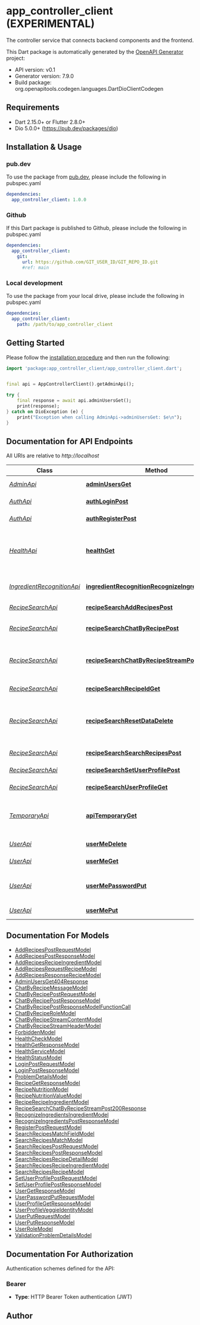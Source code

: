 # app_controller_client (EXPERIMENTAL)
The controller service that connects backend components and the frontend.

This Dart package is automatically generated by the [OpenAPI Generator](https://openapi-generator.tech) project:

- API version: v0.1
- Generator version: 7.9.0
- Build package: org.openapitools.codegen.languages.DartDioClientCodegen

## Requirements

* Dart 2.15.0+ or Flutter 2.8.0+
* Dio 5.0.0+ (https://pub.dev/packages/dio)

## Installation & Usage

### pub.dev
To use the package from [pub.dev](https://pub.dev), please include the following in pubspec.yaml
```yaml
dependencies:
  app_controller_client: 1.0.0
```

### Github
If this Dart package is published to Github, please include the following in pubspec.yaml
```yaml
dependencies:
  app_controller_client:
    git:
      url: https://github.com/GIT_USER_ID/GIT_REPO_ID.git
      #ref: main
```

### Local development
To use the package from your local drive, please include the following in pubspec.yaml
```yaml
dependencies:
  app_controller_client:
    path: /path/to/app_controller_client
```

## Getting Started

Please follow the [installation procedure](#installation--usage) and then run the following:

```dart
import 'package:app_controller_client/app_controller_client.dart';


final api = AppControllerClient().getAdminApi();

try {
    final response = await api.adminUsersGet();
    print(response);
} catch on DioException (e) {
    print("Exception when calling AdminApi->adminUsersGet: $e\n");
}

```

## Documentation for API Endpoints

All URIs are relative to *http://localhost*

Class | Method | HTTP request | Description
------------ | ------------- | ------------- | -------------
[*AdminApi*](doc/AdminApi.md) | [**adminUsersGet**](doc/AdminApi.md#adminusersget) | **GET** /Admin/Users | Gets a list of all users.
[*AuthApi*](doc/AuthApi.md) | [**authLoginPost**](doc/AuthApi.md#authloginpost) | **POST** /Auth/Login | Logs in a user.
[*AuthApi*](doc/AuthApi.md) | [**authRegisterPost**](doc/AuthApi.md#authregisterpost) | **POST** /Auth/Register | Registers a new user.
[*HealthApi*](doc/HealthApi.md) | [**healthGet**](doc/HealthApi.md#healthget) | **GET** /Health | Checks the health of App Controller and its components.
[*IngredientRecognitionApi*](doc/IngredientRecognitionApi.md) | [**ingredientRecognitionRecognizeIngredientsPost**](doc/IngredientRecognitionApi.md#ingredientrecognitionrecognizeingredientspost) | **POST** /IngredientRecognition/RecognizeIngredients | Recognize ingredients from image.
[*RecipeSearchApi*](doc/RecipeSearchApi.md) | [**recipeSearchAddRecipesPost**](doc/RecipeSearchApi.md#recipesearchaddrecipespost) | **POST** /RecipeSearch/AddRecipes | Add a list of recipes.
[*RecipeSearchApi*](doc/RecipeSearchApi.md) | [**recipeSearchChatByRecipePost**](doc/RecipeSearchApi.md#recipesearchchatbyrecipepost) | **POST** /RecipeSearch/ChatByRecipe | Chat about a specific recipe.
[*RecipeSearchApi*](doc/RecipeSearchApi.md) | [**recipeSearchChatByRecipeStreamPost**](doc/RecipeSearchApi.md#recipesearchchatbyrecipestreampost) | **POST** /RecipeSearch/ChatByRecipe/Stream | Chat about a specific recipe with streaming response.
[*RecipeSearchApi*](doc/RecipeSearchApi.md) | [**recipeSearchRecipeIdGet**](doc/RecipeSearchApi.md#recipesearchrecipeidget) | **GET** /RecipeSearch/Recipe/{id} | Get recipe by ID.
[*RecipeSearchApi*](doc/RecipeSearchApi.md) | [**recipeSearchResetDataDelete**](doc/RecipeSearchApi.md#recipesearchresetdatadelete) | **DELETE** /RecipeSearch/ResetData | Reset all data in the recipe search service, use with caution.
[*RecipeSearchApi*](doc/RecipeSearchApi.md) | [**recipeSearchSearchRecipesPost**](doc/RecipeSearchApi.md#recipesearchsearchrecipespost) | **POST** /RecipeSearch/SearchRecipes | Search for recipes.
[*RecipeSearchApi*](doc/RecipeSearchApi.md) | [**recipeSearchSetUserProfilePost**](doc/RecipeSearchApi.md#recipesearchsetuserprofilepost) | **POST** /RecipeSearch/SetUserProfile | Set user profile.
[*RecipeSearchApi*](doc/RecipeSearchApi.md) | [**recipeSearchUserProfileGet**](doc/RecipeSearchApi.md#recipesearchuserprofileget) | **GET** /RecipeSearch/UserProfile | Get user profile.
[*TemporaryApi*](doc/TemporaryApi.md) | [**apiTemporaryGet**](doc/TemporaryApi.md#apitemporaryget) | **GET** /Api/Temporary | Get method for temporary testing purposes.
[*UserApi*](doc/UserApi.md) | [**userMeDelete**](doc/UserApi.md#usermedelete) | **DELETE** /User/Me | Deletes the current user.
[*UserApi*](doc/UserApi.md) | [**userMeGet**](doc/UserApi.md#usermeget) | **GET** /User/Me | Gets the current user.
[*UserApi*](doc/UserApi.md) | [**userMePasswordPut**](doc/UserApi.md#usermepasswordput) | **PUT** /User/Me/Password | Updates the current user&#39;s password.
[*UserApi*](doc/UserApi.md) | [**userMePut**](doc/UserApi.md#usermeput) | **PUT** /User/Me | Updates the current user.


## Documentation For Models

 - [AddRecipesPostRequestModel](doc/AddRecipesPostRequestModel.md)
 - [AddRecipesPostResponseModel](doc/AddRecipesPostResponseModel.md)
 - [AddRecipesRecipeIngredientModel](doc/AddRecipesRecipeIngredientModel.md)
 - [AddRecipesRequestRecipeModel](doc/AddRecipesRequestRecipeModel.md)
 - [AddRecipesResponseRecipeModel](doc/AddRecipesResponseRecipeModel.md)
 - [AdminUsersGet404Response](doc/AdminUsersGet404Response.md)
 - [ChatByRecipeMessageModel](doc/ChatByRecipeMessageModel.md)
 - [ChatByRecipePostRequestModel](doc/ChatByRecipePostRequestModel.md)
 - [ChatByRecipePostResponseModel](doc/ChatByRecipePostResponseModel.md)
 - [ChatByRecipePostResponseModelFunctionCall](doc/ChatByRecipePostResponseModelFunctionCall.md)
 - [ChatByRecipeRoleModel](doc/ChatByRecipeRoleModel.md)
 - [ChatByRecipeStreamContentModel](doc/ChatByRecipeStreamContentModel.md)
 - [ChatByRecipeStreamHeaderModel](doc/ChatByRecipeStreamHeaderModel.md)
 - [ForbiddenModel](doc/ForbiddenModel.md)
 - [HealthCheckModel](doc/HealthCheckModel.md)
 - [HealthGetResponseModel](doc/HealthGetResponseModel.md)
 - [HealthServiceModel](doc/HealthServiceModel.md)
 - [HealthStatusModel](doc/HealthStatusModel.md)
 - [LoginPostRequestModel](doc/LoginPostRequestModel.md)
 - [LoginPostResponseModel](doc/LoginPostResponseModel.md)
 - [ProblemDetailsModel](doc/ProblemDetailsModel.md)
 - [RecipeGetResponseModel](doc/RecipeGetResponseModel.md)
 - [RecipeNutritionModel](doc/RecipeNutritionModel.md)
 - [RecipeNutritionValueModel](doc/RecipeNutritionValueModel.md)
 - [RecipeRecipeIngredientModel](doc/RecipeRecipeIngredientModel.md)
 - [RecipeSearchChatByRecipeStreamPost200Response](doc/RecipeSearchChatByRecipeStreamPost200Response.md)
 - [RecognizeIngredientsIngredientModel](doc/RecognizeIngredientsIngredientModel.md)
 - [RecognizeIngredientsPostResponseModel](doc/RecognizeIngredientsPostResponseModel.md)
 - [RegisterPostRequestModel](doc/RegisterPostRequestModel.md)
 - [SearchRecipesMatchFieldModel](doc/SearchRecipesMatchFieldModel.md)
 - [SearchRecipesMatchModel](doc/SearchRecipesMatchModel.md)
 - [SearchRecipesPostRequestModel](doc/SearchRecipesPostRequestModel.md)
 - [SearchRecipesPostResponseModel](doc/SearchRecipesPostResponseModel.md)
 - [SearchRecipesRecipeDetailModel](doc/SearchRecipesRecipeDetailModel.md)
 - [SearchRecipesRecipeIngredientModel](doc/SearchRecipesRecipeIngredientModel.md)
 - [SearchRecipesRecipeModel](doc/SearchRecipesRecipeModel.md)
 - [SetUserProfilePostRequestModel](doc/SetUserProfilePostRequestModel.md)
 - [SetUserProfilePostResponseModel](doc/SetUserProfilePostResponseModel.md)
 - [UserGetResponseModel](doc/UserGetResponseModel.md)
 - [UserPasswordPutRequestModel](doc/UserPasswordPutRequestModel.md)
 - [UserProfileGetResponseModel](doc/UserProfileGetResponseModel.md)
 - [UserProfileVeggieIdentityModel](doc/UserProfileVeggieIdentityModel.md)
 - [UserPutRequestModel](doc/UserPutRequestModel.md)
 - [UserPutResponseModel](doc/UserPutResponseModel.md)
 - [UserRoleModel](doc/UserRoleModel.md)
 - [ValidationProblemDetailsModel](doc/ValidationProblemDetailsModel.md)


## Documentation For Authorization


Authentication schemes defined for the API:
### Bearer

- **Type**: HTTP Bearer Token authentication (JWT)


## Author



